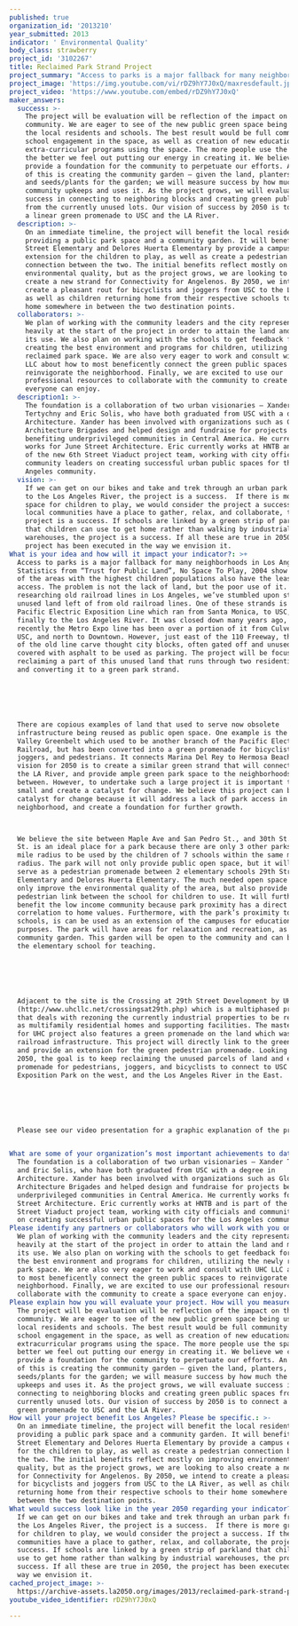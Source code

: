 ```yaml
---
published: true
organization_id: '2013210'
year_submitted: 2013
indicator: ' Environmental Quality'
body_class: strawberry
project_id: '3102267'
title: Reclaimed Park Strand Project
project_summary: "Access to parks is a major fallback for many neighborhoods in Los Angeles. Statistics from “Trust for Public Land”, No Space To Play, 2004 show that many of the areas with the highest children populations also have the least park access. The problem is not the lack of land, but the poor use of it. After researching old railroad lines in Los Angeles, we’ve stumbled upon strands of unused land left of from old railroad lines. One of these strands is from the Pacific Electric Exposition Line which ran from Santa Monica, to USC, and finally to the Los Angeles River. It was closed down many years ago, and recently the Metro Expo line has been over a portion of it from Culver City to USC, and north to Downtown. However, just east of the 110 Freeway, the remains of the old line carve thought city blocks, often gated off and unused or covered with asphalt to be used as parking. The project will be focus on reclaiming a part of this unused land that runs through two residential blocks and converting it to a green park strand. \r\n\r\nThere are copious examples of land that used to serve now obsolete infrastructure being reused as public open space. One example is the Hermosa Valley Greenbelt which used to be another branch of the Pacific Electric Railroad, but has been converted into a green promenade for bicyclists, joggers, and pedestrians. It connects Marina Del Rey to Hermosa Beach. The vision for 2050 is to create a similar green strand that will connect USC to the LA River, and provide ample green park space to the neighborhoods in between. However, to undertake such a large project it is important to start small and create a catalyst for change. We believe this project can be the catalyst for change because it will address a lack of park access in the neighborhood, and create a foundation for further growth.\r\nWe believe the site between Maple Ave and San Pedro St., and 30th St. and 32nd St. is an ideal place for a park because there are only 3 other parks within a mile radius to be used by the children of 7 schools within the same mile radius. The park will not only provide public open space, but it will also serve as a pedestrian promenade between 2 elementary schools -29th Street Elementary and Delores Huerta Elementary. The much needed open space will not only improve the environmental quality of the area, but also provide a pedestrian link between the school for children to use. It will further benefit the low income community because park proximity has a direct correlation to home values. Furthermore, with the park’s proximity to the schools, is can be used as an extension of the campuses for educational purposes. The park will have areas for relaxation and recreation, as well as a community garden. This garden will be open to the community and can be used by the elementary school for teaching. \r\n\r\nAdjacent to the site is the Crossing at 29th Street Development by UHC LLC (http://www.uhcllc.net/crossingsat29th.php) which is a multi-phased project that deals with re-zoning the currently industrial properties to be redeveloped as multi-family residential homes and supporting facilities. The master plan for UHC project also features a green promenade on the land which was used as railroad infrastructure. This project will directly link to the green space and provide an extension for the green pedestrian promenade. Looking toward 2050, the goal is to keep reclaiming the unused parcels of land and extend the promenade for pedestrians, joggers, and bicyclists to connect to USC and Exposition Park on the west, and the Los Angeles River in the East.\r\n\r\nPlease see our video presentation for a graphic explanation of the project.\r\n"
project_image: 'https://img.youtube.com/vi/rDZ9hY7J0xQ/maxresdefault.jpg'
project_video: 'https://www.youtube.com/embed/rDZ9hY7J0xQ'
maker_answers:
  success: >-
    The project will be evaluation will be reflection of the impact on the
    community. We are eager to see of the new public green space being used by
    the local residents and schools. The best result would be full community and
    school engagement in the space, as well as creation of new educational or
    extra-curricular programs using the space. The more people use the space,
    the better we feel out putting our energy in creating it. We believe we can
    provide a foundation for the community to perpetuate our efforts. An example
    of this is creating the community garden – given the land, planters, soil,
    and seeds/plants for the garden; we will measure success by how much the
    community upkeeps and uses it. As the project grows, we will evaluate
    success in connecting to neighboring blocks and creating green public spaces
    from the currently unused lots. Our vision of success by 2050 is to connect
    a linear green promenade to USC and the LA River. 
  description: >-
    On an immediate timeline, the project will benefit the local residents by
    providing a public park space and a community garden. It will benefit 29th
    Street Elementary and Delores Huerta Elementary by provide a campus
    extension for the children to play, as well as create a pedestrian
    connection between the two. The initial benefits reflect mostly on improving
    environmental quality, but as the project grows, we are looking to also
    create a new strand for Connectivity for Angelenos. By 2050, we intend to
    create a pleasant rout for bicyclists and joggers from USC to the LA River,
    as well as children returning home from their respective schools to their
    home somewhere in between the two destination points.  
  collaborators: >-
    We plan of working with the community leaders and the city representatives
    heavily at the start of the project in order to attain the land and maximize
    its use. We also plan on working with the schools to get feedback for
    creating the best environment and programs for children, utilizing the newly
    reclaimed park space. We are also very eager to work and consult with UHC
    LLC about how to most beneficently connect the green public spaces to
    reinvigorate the neighborhood. Finally, we are excited to use our
    professional resources to collaborate with the community to create a space
    everyone can enjoy. 
  description1: >-
    The foundation is a collaboration of two urban visionaries – Xander
    Tertychny and Eric Solis, who have both graduated from USC with a degree in
    Architecture. Xander has been involved with organizations such as Global
    Architecture Brigades and helped design and fundraise for projects
    benefiting underprivileged communities in Central America. He currently
    works for June Street Architecture. Eric currently works at HNTB and is part
    of the new 6th Street Viaduct project team, working with city officials and
    community leaders on creating successful urban public spaces for the Los
    Angeles community.
  vision: >-
    If we can get on our bikes and take and trek through an urban park from USC
    to the Los Angeles River, the project is a success.  If there is more green
    space for children to play, we would consider the project a success. If the
    local communities have a place to gather, relax, and collaborate, the
    project is a success. If schools are linked by a green strip of parkland
    that children can use to get home rather than walking by industrial
    warehouses, the project is a success. If all these are true in 2050, the
    project has been executed in the way we envision it. 
What is your idea and how will it impact your indicator?: >+
  Access to parks is a major fallback for many neighborhoods in Los Angeles.
  Statistics from “Trust for Public Land”, No Space To Play, 2004 show that many
  of the areas with the highest children populations also have the least park
  access. The problem is not the lack of land, but the poor use of it. After
  researching old railroad lines in Los Angeles, we’ve stumbled upon strands of
  unused land left of from old railroad lines. One of these strands is from the
  Pacific Electric Exposition Line which ran from Santa Monica, to USC, and
  finally to the Los Angeles River. It was closed down many years ago, and
  recently the Metro Expo line has been over a portion of it from Culver City to
  USC, and north to Downtown. However, just east of the 110 Freeway, the remains
  of the old line carve thought city blocks, often gated off and unused or
  covered with asphalt to be used as parking. The project will be focus on
  reclaiming a part of this unused land that runs through two residential blocks
  and converting it to a green park strand. 






  There are copious examples of land that used to serve now obsolete
  infrastructure being reused as public open space. One example is the Hermosa
  Valley Greenbelt which used to be another branch of the Pacific Electric
  Railroad, but has been converted into a green promenade for bicyclists,
  joggers, and pedestrians. It connects Marina Del Rey to Hermosa Beach. The
  vision for 2050 is to create a similar green strand that will connect USC to
  the LA River, and provide ample green park space to the neighborhoods in
  between. However, to undertake such a large project it is important to start
  small and create a catalyst for change. We believe this project can be the
  catalyst for change because it will address a lack of park access in the
  neighborhood, and create a foundation for further growth.



  We believe the site between Maple Ave and San Pedro St., and 30th St. and 32nd
  St. is an ideal place for a park because there are only 3 other parks within a
  mile radius to be used by the children of 7 schools within the same mile
  radius. The park will not only provide public open space, but it will also
  serve as a pedestrian promenade between 2 elementary schools 29th Street
  Elementary and Delores Huerta Elementary. The much needed open space will not
  only improve the environmental quality of the area, but also provide a
  pedestrian link between the school for children to use. It will further
  benefit the low income community because park proximity has a direct
  correlation to home values. Furthermore, with the park’s proximity to the
  schools, is can be used as an extension of the campuses for educational
  purposes. The park will have areas for relaxation and recreation, as well as a
  community garden. This garden will be open to the community and can be used by
  the elementary school for teaching. 






  Adjacent to the site is the Crossing at 29th Street Development by UHC LLC
  (http://www.uhcllc.net/crossingsat29th.php) which is a multiphased project
  that deals with rezoning the currently industrial properties to be redeveloped
  as multifamily residential homes and supporting facilities. The master plan
  for UHC project also features a green promenade on the land which was used as
  railroad infrastructure. This project will directly link to the green space
  and provide an extension for the green pedestrian promenade. Looking toward
  2050, the goal is to keep reclaiming the unused parcels of land and extend the
  promenade for pedestrians, joggers, and bicyclists to connect to USC and
  Exposition Park on the west, and the Los Angeles River in the East.






  Please see our video presentation for a graphic explanation of the project.


What are some of your organization’s most important achievements to date?: >-
  The foundation is a collaboration of two urban visionaries — Xander Tertychny
  and Eric Solis, who have both graduated from USC with a degree in
  Architecture. Xander has been involved with organizations such as Global
  Architecture Brigades and helped design and fundraise for projects benefiting
  underprivileged communities in Central America. He currently works for June
  Street Architecture. Eric currently works at HNTB and is part of the new 6th
  Street Viaduct project team, working with city officials and community leaders
  on creating successful urban public spaces for the Los Angeles community.
Please identify any partners or collaborators who will work with you on this project.: >-
  We plan of working with the community leaders and the city representatives
  heavily at the start of the project in order to attain the land and maximize
  its use. We also plan on working with the schools to get feedback for creating
  the best environment and programs for children, utilizing the newly reclaimed
  park space. We are also very eager to work and consult with UHC LLC about how
  to most beneficently connect the green public spaces to reinvigorate the
  neighborhood. Finally, we are excited to use our professional resources to
  collaborate with the community to create a space everyone can enjoy. 
Please explain how you will evaluate your project. How will you measure success?: >-
  The project will be evaluation will be reflection of the impact on the
  community. We are eager to see of the new public green space being used by the
  local residents and schools. The best result would be full community and
  school engagement in the space, as well as creation of new educational or
  extracurricular programs using the space. The more people use the space, the
  better we feel out putting our energy in creating it. We believe we can
  provide a foundation for the community to perpetuate our efforts. An example
  of this is creating the community garden — given the land, planters, soil, and
  seeds/plants for the garden; we will measure success by how much the community
  upkeeps and uses it. As the project grows, we will evaluate success in
  connecting to neighboring blocks and creating green public spaces from the
  currently unused lots. Our vision of success by 2050 is to connect a linear
  green promenade to USC and the LA River. 
How will your project benefit Los Angeles? Please be specific.: >-
  On an immediate timeline, the project will benefit the local residents by
  providing a public park space and a community garden. It will benefit 29th
  Street Elementary and Delores Huerta Elementary by provide a campus extension
  for the children to play, as well as create a pedestrian connection between
  the two. The initial benefits reflect mostly on improving environmental
  quality, but as the project grows, we are looking to also create a new strand
  for Connectivity for Angelenos. By 2050, we intend to create a pleasant rout
  for bicyclists and joggers from USC to the LA River, as well as children
  returning home from their respective schools to their home somewhere in
  between the two destination points.  
What would success look like in the year 2050 regarding your indicator?: >-
  If we can get on our bikes and take and trek through an urban park from USC to
  the Los Angeles River, the project is a success.  If there is more green space
  for children to play, we would consider the project a success. If the local
  communities have a place to gather, relax, and collaborate, the project is a
  success. If schools are linked by a green strip of parkland that children can
  use to get home rather than walking by industrial warehouses, the project is a
  success. If all these are true in 2050, the project has been executed in the
  way we envision it. 
cached_project_image: >-
  https://archive-assets.la2050.org/images/2013/reclaimed-park-strand-project/img.youtube.com/vi/rDZ9hY7J0xQ/maxresdefault.jpg
youtube_video_identifier: rDZ9hY7J0xQ

---
```

